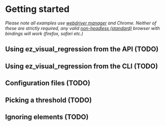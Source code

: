 # Getting started

*Please note all examples use [webdriver manager](https://pypi.org/project/webdriver-manager/) and Chrome. Neither of these are strictly required, any valid [non-headless (standard)](https://en.wikipedia.org/wiki/Headless_browser#:~:text=A%20headless%20browser%20is%20a,interface%20or%20using%20network%20communication.) browser with bindings will work (firefox, safari etc.)*

## Using ez_visual_regression from the API (TODO)

## Using ez_visual_regression from the CLI (TODO)

## Configuration files (TODO)

## Picking a threshold (TODO)

## Ignoring elements (TODO)
